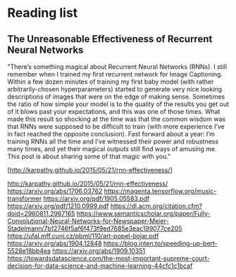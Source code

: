 # Reading list

## The Unreasonable Effectiveness of Recurrent Neural Networks

"There’s something magical about Recurrent Neural Networks (RNNs). I still remember when I trained my first recurrent network for Image Captioning. Within a few dozen minutes of training my first baby model (with rather arbitrarily-chosen hyperparameters) started to generate very nice looking descriptions of images that were on the edge of making sense. Sometimes the ratio of how simple your model is to the quality of the results you get out of it blows past your expectations, and this was one of those times. What made this result so shocking at the time was that the common wisdom was that RNNs were supposed to be difficult to train (with more experience I’ve in fact reached the opposite conclusion). Fast forward about a year: I’m training RNNs all the time and I’ve witnessed their power and robustness many times, and yet their magical outputs still find ways of amusing me. This post is about sharing some of that magic with you."

[http://karpathy.github.io/2015/05/21/rnn-effectiveness/]


http://karpathy.github.io/2015/05/21/rnn-effectiveness/
https://arxiv.org/abs/1706.03762
https://magenta.tensorflow.org/music-transformer
https://arxiv.org/pdf/1905.05583.pdf
https://arxiv.org/pdf/1210.0999.pdf
https://dl.acm.org/citation.cfm?doid=2960811.2967165
https://www.semanticscholar.org/paper/Fully-Convolutional-Neural-Networks-for-Newspaper-Meier-Stadelmann/7b12746f5af6f473f9ed7685e3eac199077ce205
https://ufal.mff.cuni.cz/pbml/110/art-popel-bojar.pdf
https://arxiv.org/abs/1904.12848
https://blog.inten.to/speeding-up-bert-5528e18bb4ea
https://arxiv.org/abs/1909.10351
https://towardsdatascience.com/the-most-important-supreme-court-decision-for-data-science-and-machine-learning-44cfc1c1bcaf

